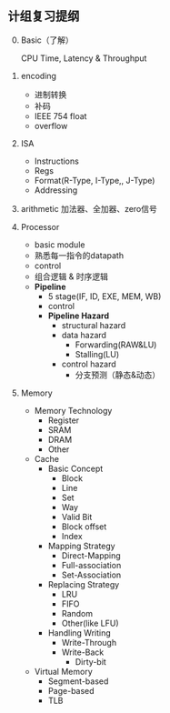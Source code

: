 ## 计组复习提纲
0. Basic（了解）
   
   CPU Time, Latency & Throughput
1. encoding
   - 进制转换
   - 补码
   - IEEE 754 float
   - overflow

2. ISA
   - Instructions
   - Regs
   - Format(R-Type, I-Type,, J-Type)
   - Addressing

3. arithmetic
   加法器、全加器、zero信号

4. Processor
   - basic module
   - 熟悉每一指令的datapath
   - control
   - 组合逻辑 & 时序逻辑
   - **Pipeline**
     - 5 stage(IF, ID, EXE, MEM, WB)
     - control
     - **Pipeline Hazard**
       - structural hazard
       - data hazard
         - Forwarding(RAW&LU)
         - Stalling(LU)
       - control hazard
         - 分支预测（静态&动态）

5. Memory
   - Memory Technology
     - Register
     - SRAM
     - DRAM
     - Other
   - Cache
     - Basic Concept
       - Block
       - Line
       - Set
       - Way
       - Valid Bit
       - Block offset
       - Index
     - Mapping Strategy
       - Direct-Mapping
       - Full-association
       - Set-Association
     - Replacing Strategy
       - LRU
       - FIFO
       - Random
       - Other(like LFU)
     - Handling Writing
       - Write-Through
       - Write-Back
         - Dirty-bit
   - Virtual Memory
     - Segment-based
     - Page-based
     - TLB